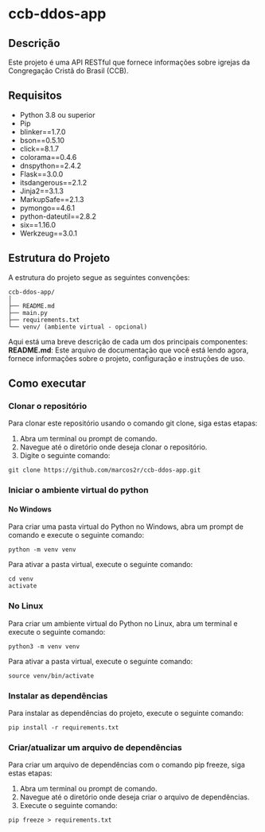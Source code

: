 # ccb-ddos-app

## Descrição

Este projeto é uma API RESTful que fornece informações sobre igrejas da Congregação Cristã do Brasil (CCB).

## Requisitos

* Python 3.8 ou superior
* Pip
* blinker==1.7.0
* bson==0.5.10
* click==8.1.7
* colorama==0.4.6
* dnspython==2.4.2
* Flask==3.0.0
* itsdangerous==2.1.2
* Jinja2==3.1.3
* MarkupSafe==2.1.3
* pymongo==4.6.1
* python-dateutil==2.8.2
* six==1.16.0
* Werkzeug==3.0.1

## Estrutura do Projeto

A estrutura do projeto segue as seguintes convenções:
```
ccb-ddos-app/
│
├── README.md
├── main.py
├── requirements.txt
└── venv/ (ambiente virtual - opcional)
```
Aqui está uma breve descrição de cada um dos principais componentes:
**README.md**: Este arquivo de documentação que você está lendo agora, fornece informações sobre o projeto, configuração e instruções de uso.

## Como executar

### Clonar o repositório

Para clonar este repositório usando o comando git clone, siga estas etapas:

1. Abra um terminal ou prompt de comando.
2. Navegue até o diretório onde deseja clonar o repositório.
3. Digite o seguinte comando:
```
git clone https://github.com/marcos2r/ccb-ddos-app.git
```

### Iniciar o ambiente virtual do python

#### No Windows
Para criar uma pasta virtual do Python no Windows, abra um prompt de comando e execute o seguinte comando:
```
python -m venv venv
```
Para ativar a pasta virtual, execute o seguinte comando:
```
cd venv
activate
```

### No Linux
Para criar um ambiente virtual do Python no Linux, abra um terminal e execute o seguinte comando:
```
python3 -m venv venv
```
Para ativar a pasta virtual, execute o seguinte comando:
```
source venv/bin/activate
```

### Instalar as dependências
Para instalar as dependências do projeto, execute o seguinte comando:
```
pip install -r requirements.txt
```

### Criar/atualizar um arquivo de dependências
Para criar um arquivo de dependências com o comando pip freeze, siga estas etapas:
1. Abra um terminal ou prompt de comando.
2. Navegue até o diretório onde deseja criar o arquivo de dependências.
3. Execute o seguinte comando:
```
pip freeze > requirements.txt
```